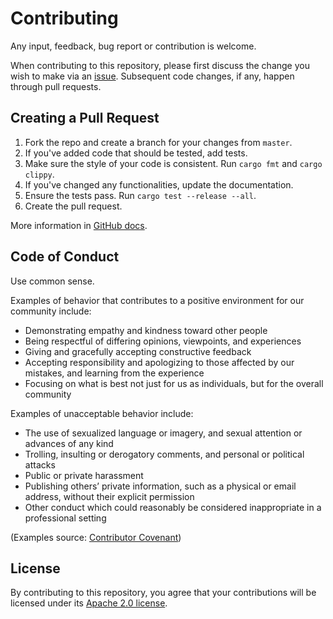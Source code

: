 # Contributing

Any input, feedback, bug report or contribution is welcome.

When contributing to this repository, please first discuss the change you wish to make via an [issue](https://github.com/relf/egobox/issues/new). Subsequent code changes, if any, happen through pull requests.

## Creating a Pull Request

1. Fork the repo and create a branch for your changes from `master`.
2. If you've added code that should be tested, add tests.
3. Make sure the style of your code is consistent. Run `cargo fmt` and `cargo clippy`.
4. If you've changed any functionalities, update the documentation.
5. Ensure the tests pass. Run `cargo test --release --all`.
6. Create the pull request.

More information in [GitHub docs](https://docs.github.com/en/pull-requests/collaborating-with-pull-requests/proposing-changes-to-your-work-with-pull-requests/creating-a-pull-request). 

## Code of Conduct

Use common sense.

Examples of behavior that contributes to a positive environment for our community include:

* Demonstrating empathy and kindness toward other people
* Being respectful of differing opinions, viewpoints, and experiences
* Giving and gracefully accepting constructive feedback
* Accepting responsibility and apologizing to those affected by our mistakes, and learning from the experience
* Focusing on what is best not just for us as individuals, but for the overall community

Examples of unacceptable behavior include:

* The use of sexualized language or imagery, and sexual attention or advances of any kind
* Trolling, insulting or derogatory comments, and personal or political attacks
* Public or private harassment
* Publishing others’ private information, such as a physical or email address, without their explicit permission
* Other conduct which could reasonably be considered inappropriate in a professional setting

(Examples source: [Contributor Covenant](https://www.contributor-covenant.org/version/2/1/code_of_conduct/))

## License

By contributing to this repository, you agree that your contributions will be licensed under its [Apache 2.0 license](https://github.com/relf/egobox/blob/master/LICENSE).

